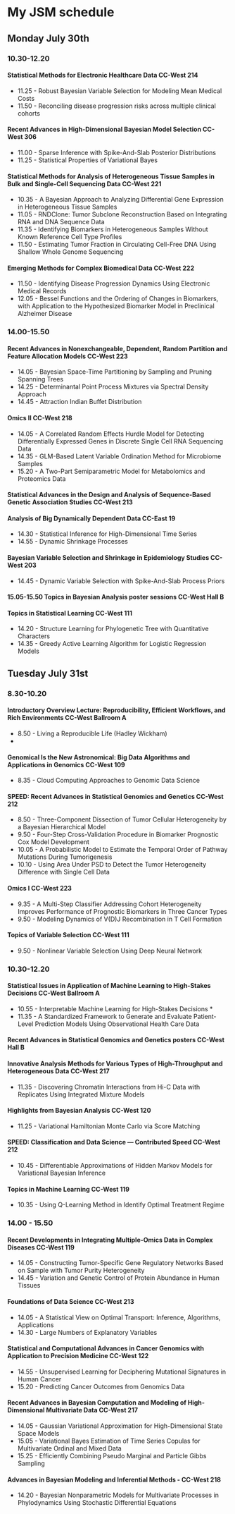# My JSM schedule

## Monday July 30th

### 10.30-12.20

#### Statistical Methods for Electronic Healthcare Data **CC-West 214**
* 11.25 - Robust Bayesian Variable Selection for Modeling Mean Medical Costs 
* 11.50 - Reconciling disease progression risks across multiple clinical cohorts
#### Recent Advances in High-Dimensional Bayesian Model Selection **CC-West 306**
* 11.00 -	Sparse Inference with Spike-And-Slab Posterior Distributions 
 * 11.25 - Statistical Properties of Variational Bayes
#### Statistical Methods for Analysis of Heterogeneous Tissue Samples in Bulk and Single-Cell Sequencing Data **CC-West 221** 
 * 10.35 - A Bayesian Approach to Analyzing Differential Gene Expression in Heterogeneous Tissue Samples
 * 11.05 - 	RNDClone: Tumor Subclone Reconstruction Based on Integrating RNA and DNA Sequence Data
 * 11.35 - 	Identifying Biomarkers in Heterogeneous Samples Without Known Reference Cell Type Profiles
 * 11.50 - Estimating Tumor Fraction in Circulating Cell-Free DNA Using Shallow Whole Genome Sequencing

 #### Emerging Methods for Complex Biomedical Data **CC-West 222**
* 11.50 - Identifying Disease Progression Dynamics Using Electronic Medical Records
* 12.05 - Bessel Functions and the Ordering of Changes in Biomarkers, with Application to the Hypothesized Biomarker Model in Preclinical Alzheimer Disease

### 14.00-15.50

#### Recent Advances in Nonexchangeable, Dependent, Random Partition and Feature Allocation Models CC-West 223

* 14.05 - Bayesian Space-Time Partitioning by Sampling and Pruning Spanning Trees
* 14.25 - 	Determinantal Point Process Mixtures via Spectral Density Approach
* 14.45 - Attraction Indian Buffet Distribution 

#### Omics II CC-West 218

* 14.05 - A Correlated Random Effects Hurdle Model for Detecting Differentially Expressed Genes in Discrete Single Cell RNA Sequencing Data 
* 14.35 - GLM-Based Latent Variable Ordination Method for Microbiome Samples
* 15.20 - 	A Two-Part Semiparametric Model for Metabolomics and Proteomics Data

#### Statistical Advances in the Design and Analysis of Sequence-Based Genetic Association Studies CC-West 213

#### Analysis of Big Dynamically Dependent Data CC-East 19

* 14.30 - Statistical Inference for High-Dimensional Time Series
* 14.55 - Dynamic Shrinkage Processes 

#### Bayesian Variable Selection and Shrinkage in Epidemiology Studies 	CC-West 203
* 14.45 - Dynamic Variable Selection with Spike-And-Slab Process Priors

#### 15.05-15.50 Topics in Bayesian Analysis poster sessions 	CC-West Hall B

#### Topics in Statistical Learning CC-West 111
* 14.20 - 	Structure Learning for Phylogenetic Tree with Quantitative Characters 
* 14.35 - Greedy Active Learning Algorithm for Logistic Regression Models


## Tuesday July 31st

### 8.30-10.20

#### Introductory Overview Lecture: Reproducibility, Efficient Workflows, and Rich Environments CC-West Ballroom A

* 8.50 - Living a Reproducible Life (Hadley Wickham)
* 

#### Genomical Is the New Astronomical: Big Data Algorithms and Applications in Genomics CC-West 109
* 8.35 - Cloud Computing Approaches to Genomic Data Science

#### SPEED: Recent Advances in Statistical Genomics and Genetics CC-West 212
* 8.50 - 	Three-Component Dissection of Tumor Cellular Heterogeneity by a Bayesian Hierarchical Model
* 9.50 - Four-Step Cross-Validation Procedure in Biomarker Prognostic Cox Model Development 
* 10.05 - A Probabilistic Model to Estimate the Temporal Order of Pathway Mutations During Tumorigenesis 
* 10.10 - Using Area Under PSD to Detect the Tumor Heterogeneity Difference with Single Cell Data

#### Omics I CC-West 223
* 9.35 - A Multi-Step Classifier Addressing Cohort Heterogeneity Improves Performance of Prognostic Biomarkers in Three Cancer Types
* 9.50 - Modeling Dynamics of V(D)J Recombination in T Cell Formation

#### Topics of Variable Selection CC-West 111
* 9.50 - Nonlinear Variable Selection Using Deep Neural Network

### 10.30-12.20

#### Statistical Issues in Application of Machine Learning to High-Stakes Decisions CC-West Ballroom A
* 10.55 - Interpretable Machine Learning for High-Stakes Decisions *
* 11.35 - A Standardized Framework to Generate and Evaluate Patient-Level Prediction Models Using Observational Health Care Data

#### Recent Advances in Statistical Genomics and Genetics posters CC-West Hall B

#### Innovative Analysis Methods for Various Types of High-Throughput and Heterogeneous Data CC-West 217
* 11.35 - Discovering Chromatin Interactions from Hi-C Data with Replicates Using Integrated Mixture Models

#### Highlights from Bayesian Analysis CC-West 120
* 11.25 - Variational Hamiltonian Monte Carlo via Score Matching

#### SPEED: Classification and Data Science — Contributed Speed CC-West 212
* 10.45 - Differentiable Approximations of Hidden Markov Models for Variational Bayesian Inference 

#### Topics in Machine Learning CC-West 119
* 10.35 - Using Q-Learning Method in Identify Optimal Treatment Regime

### 14.00 - 15.50

#### Recent Developments in Integrating Multiple-Omics Data in Complex Diseases CC-West 119

* 14.05 - Constructing Tumor-Specific Gene Regulatory Networks Based on Sample with Tumor Purity Heterogeneity
* 14.45 - Variation and Genetic Control of Protein Abundance in Human Tissues

#### Foundations of Data Science 	CC-West 213
* 14.05 - A Statistical View on Optimal Transport: Inference, Algorithms, Applications 
* 14.30 - Large Numbers of Explanatory Variables

#### Statistical and Computational Advances in Cancer Genomics with Application to Precision Medicine 	CC-West 122
* 14.55 - Unsupervised Learning for Deciphering Mutational Signatures in Human Cancer 
* 15.20 - Predicting Cancer Outcomes from Genomics Data

#### Recent Advances in Bayesian Computation and Modeling of High-Dimensional Multivariate Data CC-West 217
* 14.05 - 	Gaussian Variational Approximation for High-Dimensional State Space Models
* 15.05 - 	Variational Bayes Estimation of Time Series Copulas for Multivariate Ordinal and Mixed Data
* 15.25 - Efficiently Combining Pseudo Marginal and Particle Gibbs Sampling

#### Advances in Bayesian Modeling and Inferential Methods - CC-West 218
* 14.20 - Bayesian Nonparametric Models for Multivariate Processes in Phylodynamics Using Stochastic Differential Equations

